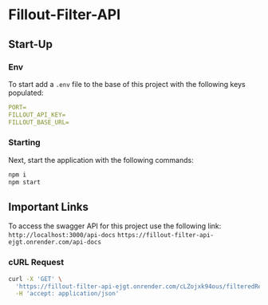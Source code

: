 # Fillout-Filter-API

## Start-Up

### Env
To start add a `.env` file to the base of this project with the following keys populated:
```yaml
PORT=
FILLOUT_API_KEY=
FILLOUT_BASE_URL=
```

### Starting
Next, start the application with the following commands:
```bash
npm i
npm start
```

## Important Links
To access the swagger API for this project use the following link:
`http://localhost:3000/api-docs`
`https://fillout-filter-api-ejgt.onrender.com/api-docs`


### cURL Request
```bash
curl -X 'GET' \
  'https://fillout-filter-api-ejgt.onrender.com/cLZojxk94ous/filteredResponses?limit=1&filters=%7B%0A%20%20%22id%22%3A%20%22bE2Bo4cGUv49cjnqZ4UnkW%22%2C%0A%20%20%22condition%22%3A%20%22equals%22%2C%0A%20%20%22value%22%3A%20%22Johnny%22%0A%7D' \
  -H 'accept: application/json'
```